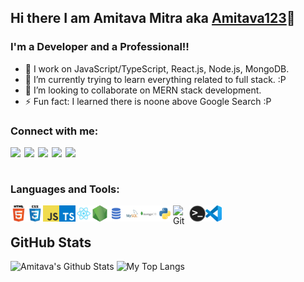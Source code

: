 ## Hi there I am Amitava Mitra aka [Amitava123][github]👋

### I'm a Developer and a Professional!!

- 🔭 I work on JavaScript/TypeScript, React.js, Node.js, MongoDB.
- 🌱 I’m currently trying to learn everything related to full stack. :P
- 👯 I’m looking to collaborate on MERN stack development.
- ⚡ Fun fact: I learned there is noone above Google Search :P

### Connect with me:
[<img align="left" width="22px" src="https://img.icons8.com/?size=512&id=52539&format=png" />][github]
[<img align="left" width="22px" src="https://cdn.worldvectorlogo.com/logos/linkedin-icon.svg" />][linkedin]
[<img align="left" width="22px" src="https://upload.wikimedia.org/wikipedia/commons/thumb/b/b9/2023_Facebook_icon.svg/600px-2023_Facebook_icon.svg.png?20231011122028" />][facebook]
[<img align="left" width="22px" src="https://i.pinimg.com/originals/83/08/ff/8308ff13effc2f0b1d64b6a08a618be8.png" />][instagram]
[<img align="left" width="22px" src="https://static.cdnlogo.com/logos/t/84/telegram.svg" />][telegram]

<br />
<br />

### Languages and Tools:

<img align="left" alt="HTML5" width="26px" src="https://raw.githubusercontent.com/github/explore/80688e429a7d4ef2fca1e82350fe8e3517d3494d/topics/html/html.png" />
<img align="left" alt="CSS3" width="26px" src="https://raw.githubusercontent.com/github/explore/80688e429a7d4ef2fca1e82350fe8e3517d3494d/topics/css/css.png" />
<img align="left" alt="JavaScript" width="26px" src="https://raw.githubusercontent.com/github/explore/80688e429a7d4ef2fca1e82350fe8e3517d3494d/topics/javascript/javascript.png" />
<img align="left" alt="TypeScript" width="26px" src="https://raw.githubusercontent.com/github/explore/80688e429a7d4ef2fca1e82350fe8e3517d3494d/topics/typescript/typescript.png" />
<img align="left" alt="React" width="26px" src="https://raw.githubusercontent.com/github/explore/80688e429a7d4ef2fca1e82350fe8e3517d3494d/topics/react/react.png" />
<img align="left" alt="Node.js" width="26px" src="https://raw.githubusercontent.com/github/explore/80688e429a7d4ef2fca1e82350fe8e3517d3494d/topics/nodejs/nodejs.png" />
<img align="left" alt="SQL" width="26px" src="https://raw.githubusercontent.com/github/explore/80688e429a7d4ef2fca1e82350fe8e3517d3494d/topics/sql/sql.png" />
<img align="left" alt="MySQL" width="26px" src="https://raw.githubusercontent.com/github/explore/80688e429a7d4ef2fca1e82350fe8e3517d3494d/topics/mysql/mysql.png" />
<img align="left" alt="MongoDB" width="26px" src="https://raw.githubusercontent.com/github/explore/80688e429a7d4ef2fca1e82350fe8e3517d3494d/topics/mongodb/mongodb.png" />
<img align="left" alt="Python" width="26px" src="https://raw.githubusercontent.com/github/explore/80688e429a7d4ef2fca1e82350fe8e3517d3494d/topics/python/python.png" />
<img align="left" alt="Git" width="26px" src="https://upload.wikimedia.org/wikipedia/commons/thumb/3/3f/Git_icon.svg/480px-Git_icon.svg.png" />
<img align="left" alt="Terminal" width="26px" src="https://raw.githubusercontent.com/github/explore/80688e429a7d4ef2fca1e82350fe8e3517d3494d/topics/terminal/terminal.png" />
<img align="left" alt="Visual Studio Code" width="26px" src="https://raw.githubusercontent.com/github/explore/80688e429a7d4ef2fca1e82350fe8e3517d3494d/topics/visual-studio-code/visual-studio-code.png" />

<br />

 ## GitHub Stats
 
 ![Amitava's Github Stats](https://github-readme-stats.vercel.app/api?username=amitava123&show_icons=true&include_all_commits=true&count_private=true&hide_border=true")
 ![My Top Langs](https://github-readme-stats.vercel.app/api/top-langs/?username=amitava123&layout=compact&hide_border=true&exclude_repo=android_device_xiaomi_raphael,android_kernel_xiaomi_onc,android_device_xiaomi_onc,X00PD_ims,android_device_asus_X00PD,android_vendor_xiaomi_onc,android_device_yu_lettuce,android_kernel_cyanogen_msm8916,android_vendor_yu,device_xiaomi_onc-twrp,rom_building_system_setup,android_device_xiaomi_onc-twrp,android_device_xiaomi_msm8956-common,android_kernel_xiaomi_msm8956,android_device_xiaomi_kenzo,android_vendor_xiaomi)

[github]: https://github.com/Amitava123
[facebook]: https://www.facebook.com/amitava.mitra.786
[linkedin]: https://www.linkedin.com/in/amitava-mitra/
[instagram]: https://www.instagram.com/me.mr_mitra/
[telegram]: https://t.me/Amitava123/
